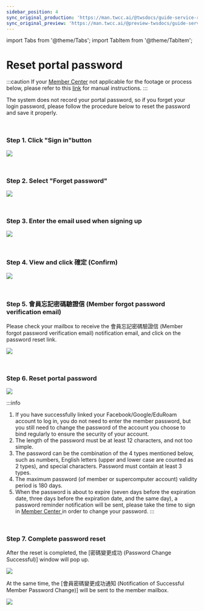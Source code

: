 ```yaml
---
sidebar_position: 4
sync_original_production: 'https://man.twcc.ai/@twsdocs/guide-service-reset-portal-pwd-en' 
sync_original_preview: 'https://man.twcc.ai/@preview-twsdocs/guide-service-reset-portal-pwd-en' 
---
```


import Tabs from '@theme/Tabs';
import TabItem from '@theme/TabItem';

# Reset portal password

:::caution
If your [<ins>Member Center<i class="fa fa-question-circle fa-question-circle-for-service" aria-hidden="true"></i></ins>](https://man.twcc.ai/@twsdocs/howto-service-access-service-zh) not applicable for the footage or process below, please refer to this <i class="fa fa-sign-out" aria-hidden="true"></i> [<ins>link</ins>](https://man.twcc.ai/@twsdocs/doc-mber-pjct-blng-main-zh/https%3A%2F%2Fman.twcc.ai%2F%40twsdocs%2Fguide-service-signup-zh) for manual instructions.
:::

The system does not record your portal password, so if you forget your login password, please follow the procedure below to reset the password and save it properly.

<br/>

### Step 1. Click "Sign in"button

![](https://cos.twcc.ai/SYS-MANUAL/uploads/upload_853120d4e493cbf9a6ceef3b484ade81.png)

<br/>

### Step 2. Select "Forget password"

![](https://cos.twcc.ai/SYS-MANUAL/uploads/upload_8730e798e1aa4e56e410a8e326b4c08c.png)

<br/>

### Step 3. Enter the email used when signing up

![](https://cos.twcc.ai/SYS-MANUAL/uploads/upload_1f1bea7dce960651722bc7fa5c1f8035.png)

<br/>

### Step 4. View and click 確定 (Confirm)

![](https://cos.twcc.ai/SYS-MANUAL/uploads/upload_7c4240dcc2e43fde17a16e4d275cd8b7.png)

<br/>

### Step 5. 會員忘記密碼驗證信 (Member forgot password verification email)

Please check your mailbox to receive the 會員忘記密碼驗證信 (Member forgot password verification email) notification email, and click on the password reset link.

![](https://cos.twcc.ai/SYS-MANUAL/uploads/upload_d8655b4f0c8a1b70ef6c9fea5a834e7d.png)

<br/>

### Step 6. Reset portal password

![](https://cos.twcc.ai/SYS-MANUAL/uploads/upload_34ef1664b84a8182be9f3eda39a58ef5.png)

:::info
1. If you have successfully linked your Facebook/Google/EduRoam account to log in, you do not need to enter the member password, but you still need to change the password of the account you choose to bind regularly to ensure the security of your account.
2. The length of the password must be at least 12 characters, and not too simple.
3. The  password can be the combination of the 4 types mentioned below, such as numbers, English letters (upper and lower case are counted as 2 types), and special characters. Password must contain at least 3 types.
4. The maximum password (of member or supercomputer account) validity period is 180 days.
5. When the password is about to expire (seven days before the expiration date, three days before the expiration date, and the same day), a password reminder notification will be sent, please take the time to sign in [<ins>Member Center <i class="fa fa-question-circle fa-question-circle-for-service" aria-hidden="true"></i></ins>](https://man.twcc.ai/@twsdocs/howto-service-access-service-zh) in order to change your password.
:::

<br/>

### Step 7. Complete password reset

After the reset is completed, the [密碼變更成功 (Password Change Successful)] window will pop up.

![](https://cos.twcc.ai/SYS-MANUAL/uploads/upload_2fdf8910f00f97f1008ab43e5faf6830.png)

At the same time, the [會員密碼變更成功通知 (Notification of Successful Member Password Change)] will be sent to the member mailbox.

![](https://cos.twcc.ai/SYS-MANUAL/uploads/upload_75a388d812abe9a1977cc25a424926ab.png)